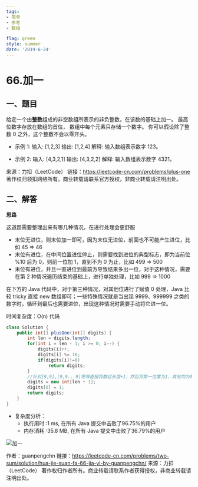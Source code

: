 ```yaml
---
tags: 
- 简单
- 参考
- 数组

flag: green
style: summer
date: '2019-6-24'
---
```




# 66.加一

## 一、题目

给定一个由**整数**组成的非空数组所表示的非负整数，在该数的基础上加一。
最高位数字存放在数组的首位， 数组中每个元素只存储一个数字。
你可以假设除了整数 0 之外，这个整数不会以零开头。

- 示例 1:
输入: [1,2,3]
输出: [1,2,4]
解释: 输入数组表示数字 123。

- 示例 2:
输入: [4,3,2,1]
输出: [4,3,2,2]
解释: 输入数组表示数字 4321。

来源：力扣（LeetCode）
链接：https://leetcode-cn.com/problems/plus-one
著作权归领扣网络所有。商业转载请联系官方授权，非商业转载请注明出处。


## 二、解答

**思路**

这道题需要整理出来有哪几种情况，在进行处理会更舒服
- 末位无进位，则末位加一即可，因为末位无进位，前面也不可能产生进位，比如 45 => 46
- 末位有进位，在中间位置进位停止，则需要找到进位的典型标志，即为当前位 %10 后为 0，则前一位加 1，直到不为 0 为止，比如 499 => 500
- 末位有进位，并且一直进位到最前方导致结果多出一位，对于这种情况，需要在第 2 种情况遍历结束的基础上，进行单独处理，比如 999 => 1000

在下方的 Java 代码中，对于第三种情况，对其他位进行了赋值 0 处理，Java 比较 tricky 直接 new 数组即可；一些特殊情况就是当出现 9999、999999 之类的数字时，循环到最后也需要进位，出现这种情况时需要手动将它进一位。

时间复杂度：O(n)
代码
```java
class Solution {
    public int[] plusOne(int[] digits) {
        int len = digits.length;
        for(int i = len - 1; i >= 0; i--) {
            digits[i]++;
            digits[i] %= 10;
            if(digits[i]!=0)
                return digits;
        }
        //针对[9,9],[9,9...9]等等直接将数组长度+1，然后将第一位置为1，其他均为0
        digits = new int[len + 1];
        digits[0] = 1;
        return digits;
    }
}

```
* 复杂度分析：
  * 执行用时 :1 ms, 在所有 Java 提交中击败了96.75%的用户
  * 内存消耗 :35.8 MB, 在所有 Java 提交中击败了36.79%的用户


![加一]($resource/%E5%8A%A0%E4%B8%80.gif)

作者：guanpengchn
链接：https://leetcode-cn.com/problems/two-sum/solution/hua-jie-suan-fa-66-jia-yi-by-guanpengchn/
来源：力扣（LeetCode）
著作权归作者所有。商业转载请联系作者获得授权，非商业转载请注明出处。

